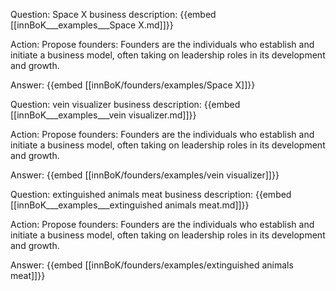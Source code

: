 Question: Space X business description:
{{embed [[innBoK___examples___Space X.md]]}}

Action: Propose founders: Founders are the individuals who establish and initiate a business model, often taking on leadership roles in its development and growth.

Answer:
{{embed [[innBoK/founders/examples/Space X]]}}

Question: vein visualizer business description:
{{embed [[innBoK___examples___vein visualizer.md]]}}

Action: Propose founders: Founders are the individuals who establish and initiate a business model, often taking on leadership roles in its development and growth.

Answer:
{{embed [[innBoK/founders/examples/vein visualizer]]}}

Question: extinguished animals meat business description:
{{embed [[innBoK___examples___extinguished animals meat.md]]}}

Action: Propose founders: Founders are the individuals who establish and initiate a business model, often taking on leadership roles in its development and growth.

Answer:
{{embed [[innBoK/founders/examples/extinguished animals meat]]}}













